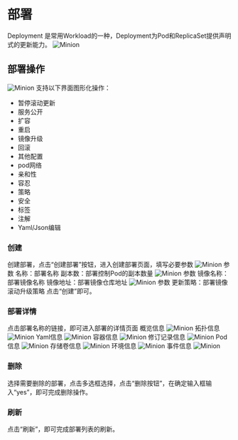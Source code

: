 # 部署

Deployment 是常用Workload的一种，Deployment为Pod和ReplicaSet提供声明式的更新能力。
![Minion](../../../assets/images/workload/deploy-list.jpg)
## 部署操作

![Minion](../../../assets/images/workload/deploy-operation.jpg)
支持以下界面图形化操作：
* 暂停滚动更新
* 服务公开
* 扩容
* 重启
* 镜像升级
* 回滚
* 其他配置
* pod网络
* 亲和性
* 容忍
* 策略
* 安全
* 标签
* 注解
* Yaml/Json编辑

### 创建
创建部署，点击“创建部署”按钮，进入创建部署页面，填写必要参数
![Minion](../../../assets/images/workload/deploy-create1.jpg)
参数
名称：部署名称
副本数：部署控制Pod的副本数量
![Minion](../../../assets/images/workload/deploy-create2.jpg)
参数
镜像名称：部署镜像名称
镜像地址：部署镜像仓库地址
![Minion](../../../assets/images/workload/deploy-create3.jpg)
参数
更新策略：部署镜像滚动升级策略
点击“创建”即可。
### 部署详情
点击部署名称的链接，即可进入部署的详情页面
概览信息
![Minion](../../../assets/images/workload/deploy-info1.jpg)
拓扑信息
![Minion](../../../assets/images/workload/deploy-info2.jpg)
Yaml信息
![Minion](../../../assets/images/workload/deploy-info3.jpg)
容器信息
![Minion](../../../assets/images/workload/deploy-info4.jpg)
修订记录信息
![Minion](../../../assets/images/workload/deploy-info5.jpg)
Pod信息
![Minion](../../../assets/images/workload/deploy-info6.jpg)
存储卷信息
![Minion](../../../assets/images/workload/deploy-info7.jpg)
环境信息
![Minion](../../../assets/images/workload/deploy-info8.jpg)
事件信息
![Minion](../../../assets/images/workload/deploy-info9.jpg)

### 删除
选择需要删除的部署，点击多选框选择，点击“删除按钮”，在确定输入框输入“yes”，即可完成删除操作。
### 刷新
点击“刷新”，即可完成部署列表的刷新。

